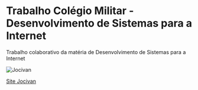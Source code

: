 # Trabalho Colégio Militar - Desenvolvimento de Sistemas para a Internet

Trabalho colaborativo da matéria de Desenvolvimento de Sistemas para a Internet

![Jocivan](http://jocivan.com.br/portal/wp-content/uploads/2015/02/orientacao-a-objetos-index-300x201.jpg)

[Site Jocivan](http://jocivan.com.br/portal/desenvolvimento-de-sistema-para-internet)
